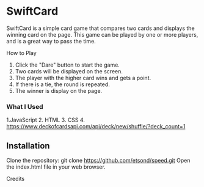 # SwiftCard
SwiftCard is a simple card game that compares two cards and displays the winning card on the page. This game can be played by one or more players, and is a great way to pass the time.

How to Play

1. Click the "Dare" button to start the game.
2. Two cards will be displayed on the screen.
3. The player with the higher card wins and gets a point.
4. If there is a tie, the round is repeated.
5. The winner is display on the page.

### What I Used
1.JavaScript
2. HTML
3. CSS
4. https://www.deckofcardsapi.com/api/deck/new/shuffle/?deck_count=1

## Installation
Clone the repository: git clone https://github.com/etsond/speed.git
Open the index.html file in your web browser.

Credits
